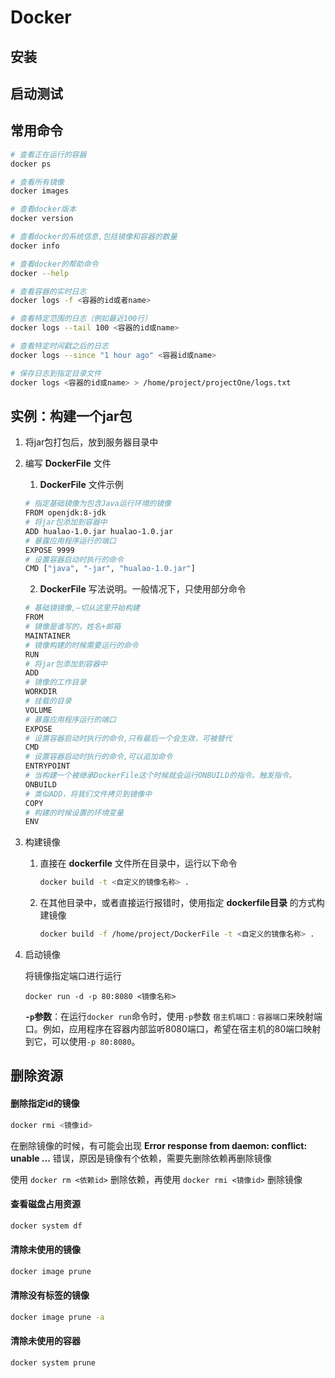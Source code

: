 # Docker

## 安装



## 启动测试



## 常用命令

```bash
# 查看正在运行的容器
docker ps

# 查看所有镜像
docker images

# 查看docker版本
docker version

# 查看docker的系统信息,包括镜像和容器的数量
docker info

# 查看docker的帮助命令
docker --help

# 查看容器的实时日志
docker logs -f <容器的id或者name>

# 查看特定范围的日志（例如最近100行）
docker logs --tail 100 <容器的id或name>

# 查看特定时间戳之后的日志
docker logs --since "1 hour ago" <容器id或name>

# 保存日志到指定目录文件
docker logs <容器的id或name> > /home/project/projectOne/logs.txt
```



## 实例：构建一个jar包

1. 将jar包打包后，放到服务器目录中

2. 编写 **DockerFile** 文件

   1.  **DockerFile** 文件示例

      ```bash
      # 指定基础镜像为包含Java运行环境的镜像
      FROM openjdk:8-jdk
      # 将jar包添加到容器中
      ADD hualao-1.0.jar hualao-1.0.jar
      # 暴露应用程序运行的端口
      EXPOSE 9999
      # 设置容器启动时执行的命令
      CMD ["java", "-jar", "hualao-1.0.jar"]
      ```

   2.  **DockerFile** 写法说明。一般情况下，只使用部分命令

      ```bash
      # 基础镜镜像,—切从这里开始构建
      FROM
      # 镜像是谁写的，姓名+邮箱
      MAINTAINER
      # 镜像构建的时候需要运行的命令
      RUN
      # 将jar包添加到容器中
      ADD
      # 镜像的工作目录
      WORKDIR
      # 挂载的目录
      VOLUME
      # 暴露应用程序运行的端口
      EXPOSE
      # 设置容器启动时执行的命令,只有最后一个会生效，可被替代
      CMD
      # 设置容器启动时执行的命令,可以追加命令
      ENTRYPOINT
      # 当构建一个被继承DockerFile这个时候就会运行ONBUILD的指令。触发指令。
      ONBUILD
      # 类似ADD，将我们文件拷贝到镜像中
      COPY
      # 构建的时候设置的环境变量
      ENV
      ```

   

3. 构建镜像

   1. 直接在 **dockerfile** 文件所在目录中，运行以下命令

      ```bash
      docker build -t <自定义的镜像名称> .
      ```

   2. 在其他目录中，或者直接运行报错时，使用指定 **dockerfile目录** 的方式构建镜像

      ```bash
      docker build -f /home/project/DockerFile -t <自定义的镜像名称> .
      ```

4. 启动镜像

   将镜像指定端口进行运行

   ```
   docker run -d -p 80:8080 <镜像名称>
   ```

   **`-p`参数**：在运行`docker run`命令时，使用`-p`参数  `宿主机端口：容器端口`来映射端口。例如，应用程序在容器内部监听8080端口，希望在宿主机的80端口映射到它，可以使用`-p 80:8080`。



## 删除资源

#### 删除指定id的镜像

```bash
docker rmi <镜像id>
```

在删除镜像的时候，有可能会出现 **Error response from daemon: conflict: unable ...**  错误，原因是镜像有个依赖，需要先删除依赖再删除镜像

使用 `docker rm <依赖id>` 删除依赖，再使用 `docker rmi <镜像id>` 删除镜像

#### 查看磁盘占用资源

```bash
docker system df
```

#### 清除未使用的镜像

```bash
docker image prune
```

#### 清除没有标签的镜像

```bash
docker image prune -a
```

#### 清除未使用的容器

```bash
docker system prune
```